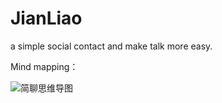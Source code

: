 # JianLiao
a simple social contact and make talk more easy.



Mind mapping：

![简聊思维导图](https://raw.githubusercontent.com/Ninja-z/JianLiao/master/Doc/%E7%AE%80%E8%81%8A%E6%80%9D%E7%BB%B4%E5%AF%BC%E5%9B%BE.png)



